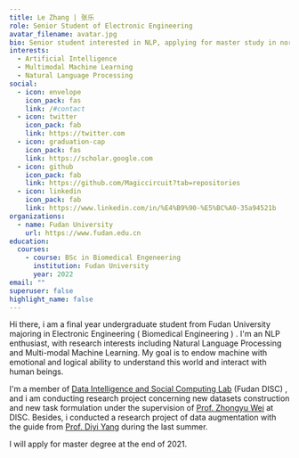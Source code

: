 ```yaml
---
title: Le Zhang | 张乐
role: Senior Student of Electronic Engineering
avatar_filename: avatar.jpg
bio: Senior student interested in NLP, applying for master study in north America
interests:
  - Artificial Intelligence
  - Multimodal Machine Learning
  - Natural Language Processing
social:
  - icon: envelope
    icon_pack: fas
    link: /#contact
  - icon: twitter
    icon_pack: fab
    link: https://twitter.com
  - icon: graduation-cap
    icon_pack: fas
    link: https://scholar.google.com
  - icon: github
    icon_pack: fab
    link: https://github.com/Magiccircuit?tab=repositories
  - icon: linkedin
    icon_pack: fab
    link: https://www.linkedin.com/in/%E4%B9%90-%E5%BC%A0-35a94521b
organizations:
  - name: Fudan University
    url: https://www.fudan.edu.cn
education:
  courses:
    - course: BSc in Biomedical Engeneering
      institution: Fudan University
      year: 2022
email: ""
superuser: false
highlight_name: false
---
```

Hi there, i am a final year undergraduate student from Fudan University majoring in Electronic Engineering ( Biomedical Engineering ) . I'm an NLP enthusiast, with research interests including Natural Language Processing and Multi-modal Machine Learning. My goal is to endow machine with emotional and logical ability to understand this world and interact with human beings. 

I'm a member of [Data Intelligence and Social Computing Lab](http://fnlpsds.com/) (Fudan DISC) , and i am conducting research project concerning new datasets construction and new task formulation under the supervision of [Prof. Zhongyu Wei](http://www.sdspeople.fudan.edu.cn/zywei/)  at DISC. Besides, i conducted a research project of data augmentation with the guide from [Prof. Diyi Yang](https://www.cc.gatech.edu/~dyang888/) during the last summer.

I will apply for master degree at the end of 2021.
